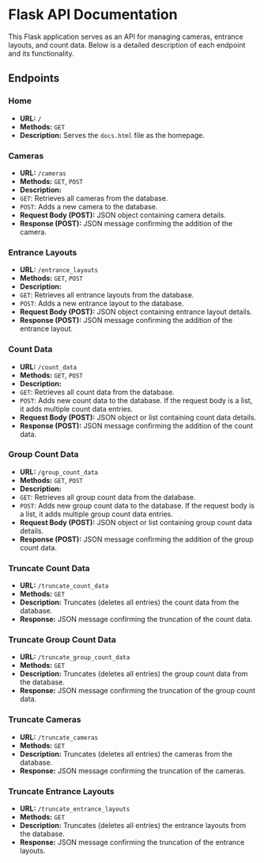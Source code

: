 # Flask API Documentation

This Flask application serves as an API for managing cameras, entrance layouts, and count data. Below is a detailed description of each endpoint and its functionality.

## Endpoints

### Home

- **URL:** `/`
- **Methods:** `GET`
- **Description:** Serves the `docs.html` file as the homepage.

### Cameras

- **URL:** `/cameras`
- **Methods:** `GET`, `POST`
- **Description:**
- `GET`: Retrieves all cameras from the database.
- `POST`: Adds a new camera to the database.
- **Request Body (POST):** JSON object containing camera details.
- **Response (POST):** JSON message confirming the addition of the camera.

### Entrance Layouts

- **URL:** `/entrance_layouts`
- **Methods:** `GET`, `POST`
- **Description:**
- `GET`: Retrieves all entrance layouts from the database.
- `POST`: Adds a new entrance layout to the database.
- **Request Body (POST):** JSON object containing entrance layout details.
- **Response (POST):** JSON message confirming the addition of the entrance layout.

### Count Data

- **URL:** `/count_data`
- **Methods:** `GET`, `POST`
- **Description:**
- `GET`: Retrieves all count data from the database.
- `POST`: Adds new count data to the database. If the request body is a list, it adds multiple count data entries.
- **Request Body (POST):** JSON object or list containing count data details.
- **Response (POST):** JSON message confirming the addition of the count data.

### Group Count Data

- **URL:** `/group_count_data`
- **Methods:** `GET`, `POST`
- **Description:**
- `GET`: Retrieves all group count data from the database.
- `POST`: Adds new group count data to the database. If the request body is a list, it adds multiple group count data entries.
- **Request Body (POST):** JSON object or list containing group count data details.
- **Response (POST):** JSON message confirming the addition of the group count data.

### Truncate Count Data

- **URL:** `/truncate_count_data`
- **Methods:** `GET`
- **Description:** Truncates (deletes all entries) the count data from the database.
- **Response:** JSON message confirming the truncation of the count data.

### Truncate Group Count Data

- **URL:** `/truncate_group_count_data`
- **Methods:** `GET`
- **Description:** Truncates (deletes all entries) the group count data from the database.
- **Response:** JSON message confirming the truncation of the group count data.

### Truncate Cameras

- **URL:** `/truncate_cameras`
- **Methods:** `GET`
- **Description:** Truncates (deletes all entries) the cameras from the database.
- **Response:** JSON message confirming the truncation of the cameras.

### Truncate Entrance Layouts

- **URL:** `/truncate_entrance_layouts`
- **Methods:** `GET`
- **Description:** Truncates (deletes all entries) the entrance layouts from the database.
- **Response:** JSON message confirming the truncation of the entrance layouts.
